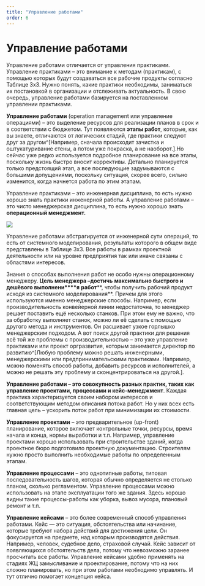 ```yaml
---
title: "Управление работами"
order: 6
---
```


# Управление работами

Управление работами отличается от управления практиками. Управление практиками – это внимание к методам (практикам), с помощью которых будут создаваться все рабочие продукты согласно Таблице 3х3. Нужно понять, какие практики необходимы, заниматься их постановкой в организации и отслеживать актуальность. В свою очередь, управление работами базируется на поставленном управлении практиками.

**Управление работами** (operation management или управление операциями) – это выделение ресурсов для реализации планов в срок и в соответствии с бюджетом. Тут появляются **этапы работ**, которые, как вы знаете, отличаются от логических стадий, где практики следуют друг за другом^[Например, сначала происходит зачистка и оштукатуривание стены, а потом уже покраска, а не наоборот.].Но сейчас уже редко используется подробное планирование на все этапы, поскольку жизнь быстро вносит коррективы. Детально планируется только предстоящий этап, а все последующие задумываются с большими допущениями, поскольку ситуация, скорее всего, сильно изменится, когда начнется работа по этим этапам.

Управление практиками – это инженерная дисциплина, то есть нужно хорошо знать практики инженерной работы. А управление работами – это чисто менеджерская дисциплина, то есть нужно хорошо знать **операционный менеджмент.**

![](/ru/systems-thinking-introduction/38.png)

Управление работами абстрагируется от инженерной сути операций, то есть от системного моделирования, результаты которого в общем виде представлены в Таблице 3х3. Все работы в рамках проектной деятельности или на уровне предприятия так или иначе связаны с областями интересов.

Знания о способах выполнения работ не особо нужны операционному менеджеру. **Цель менеджера –****дости****чь** **максимально быстрого и дешёвого выполнени****я** **работ****, чтобы получить рабочий продукт исходя из системного моделирования**. Причем для этого используются именно менеджерские способы. Например, если производительность конвейерной линии недостаточна, то менеджер решает поставить ещё несколько станков. При этом ему не важно, что за обработку выполняет станок, можно ли её сделать с помощью другого метода и инструментов. Он расшивает узкое горлышко менеджерским подходом. А вот поиск другой практики для решения всё той же проблемы с производительностью – это уже управление практиками или проект оргразвития, которым занимается директор по развитию^[Любую проблему можно решать инженерными, менеджерскими или предпринимательскими практиками. Например, можно поменять способ работы, добавить ресурсов и исполнителей, а можно не решать эту проблему и сконцентрироваться на другой.].

**Управление работами – это совокупность разных практик, таких как управление проектами, процессами и кейс-менеджмент**. Каждая практика характеризуется своим набором интересов и соответствующим методом описания потока работ. Но у них всех есть главная цель – ускорить поток работ при минимизации их стоимости.

**Управление проектами** – это предварительное (up-front) планирование, которое включает контрольные точки, ресурсы, время начала и конца, нормы выработки и т.п. Например, управление проектами хорошо использовать при строительстве зданий, когда проектное бюро подготовило проектную документацию. Строителям нужно просто выполнить необходимые работы по определенным этапам.

**Управление процессами** – это однотипные работы, типовая последовательность шагов, которая обычно определяется не столько планом, сколько регламентом. Управление процессами можно использовать на этапе эксплуатации того же здания. Здесь хорошо видны такие процессы-работы как уборка, вывоз мусора, плановый ремонт и т.п.

**Управление кейсами** – это более современный способ управления работами. Кейс — это ситуация, обстоятельства или начинание, которые требуют набора действий для достижения цели. Он фокусируется на предмете, над которым производятся действия. Например, человек, судебное дело, страховой случай. Кейс зависит от появляющихся обстоятельств дела, потому что невозможно заранее просчитать все работы. Управление кейсами удобно применять на стадиях ЖЦ замысливание и проектирование, потому что на них сложно планировать, но при этом работами необходимо управлять. И тут отлично помогает концепция кейса.